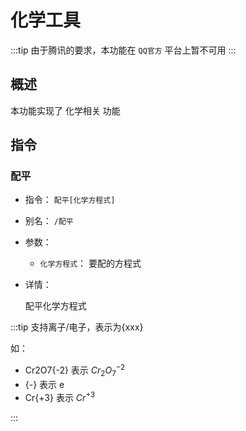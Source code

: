 # 化学工具

:::tip
由于腾讯的要求，本功能在 `QQ官方` 平台上暂不可用
:::

## 概述

本功能实现了 化学相关 功能

## 指令

### 配平

- 指令： `配平[化学方程式]`

- 别名： `/配平`

- 参数：

  - `化学方程式`： 要配的方程式

- 详情：

  配平化学方程式

:::tip
支持离子/电子，表示为{xxx}

如：

- Cr2O7{-2} 表示 $Cr_{2}O_{7}^{-2}$
- {-} 表示 e
- Cr{+3} 表示 $Cr^{+3}$

:::
